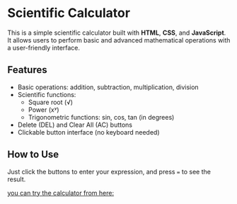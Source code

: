 # Scientific Calculator

This is a simple scientific calculator built with **HTML**, **CSS**, and **JavaScript**.  
It allows users to perform basic and advanced mathematical operations with a user-friendly interface.

## Features

- Basic operations: addition, subtraction, multiplication, division  
- Scientific functions:  
  - Square root (√)  
  - Power (xʸ)  
  - Trigonometric functions: sin, cos, tan (in degrees)  
- Delete (DEL) and Clear All (AC) buttons  
- Clickable button interface (no keyboard needed)

## How to Use

Just click the buttons to enter your expression, and press `=` to see the result.

[you can try the calculator from here:](https://ece135.github.io/calculator-/)


